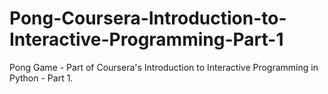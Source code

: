 # Pong-Coursera-Introduction-to-Interactive-Programming-Part-1
Pong Game - Part of Coursera's Introduction to Interactive Programming in Python - Part 1. 
